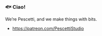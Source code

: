 ### 🐟 **Ciao!**
We’re Pescetti, and we make things with bits.

- https://patreon.com/PescettiStudio
